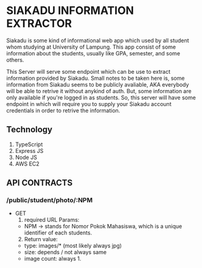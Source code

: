 # SIAKADU INFORMATION EXTRACTOR

Siakadu is some kind of informational web app which used by all student whom studying at University of Lampung. This app consist of some information about the students, usually like GPA, semester, and some others.

This Server will serve some endpoint which can be use to extract information provided by Siakadu. Small notes to be taken here is, some information from Siakadu seems to be publicly avaliable, AKA everybody will be able to retrive it without anykind of auth. But, some information are only available if you're logged in as students. So, this server will have some endpoint in which will require you to supply your Siakadu account credentials in order to retrive the information.

## Technology
  1. TypeScript
  2. Express JS
  3. Node JS
  4. AWS EC2

## API CONTRACTS

### /public/student/photo/:NPM
  - GET
    1. required URL Params:
      - NPM -> stands for Nomor Pokok Mahasiswa, which is a unique identifier of each students.
    2. Return value:
      - type: images/* (most likely always jpg)
      - size: depends / not always same
      - image count: always 1.